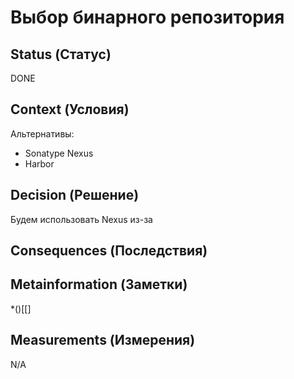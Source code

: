# Выбор бинарного репозитория

## Status (Статус)
DONE

## Context (Условия)
Альтернативы:
* Sonatype Nexus
* Harbor

## Decision (Решение)
Будем использовать Nexus из-за 

## Consequences (Последствия)

## Metainformation (Заметки)
*()[[]

## Measurements (Измерения)
N/A
